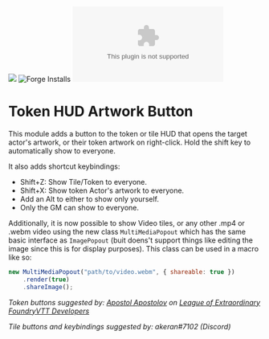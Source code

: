 ![](https://img.shields.io/badge/Foundry-v0.7.8-informational)
![Forge Installs](https://img.shields.io/badge/dynamic/json?label=Forge%20Installs&query=package.installs&suffix=%25&url=https%3A%2F%2Fforge-vtt.com%2Fapi%2Fbazaar%2Fpackage%2Ftoken-hud-art-button&colorB=4aa94a)
![Latest Release Download Count](https://img.shields.io/github/downloads/zeel01/TokenHUDArtButton/latest/artbutton.zip) 

# Token HUD Artwork Button
This module adds a button to the token or tile HUD that opens the target actor's artwork, or their token artwork on right-click. Hold the shift key to automatically show to everyone.

It also adds shortcut keybindings:
- Shift+Z: Show Tile/Token to everyone.
- Shift+X: Show token Actor's artwork to everyone.
- Add an Alt to either to show only yourself.
- Only the GM can show to everyone.

Additionally, it is now possible to show Video tiles, or any other .mp4 or .webm video using the new class `MultiMediaPopout` which has the same basic interface as `ImagePopout` (buit doens't support things like editing the image since this is for display purposes). This class can be used in a macro like so:

```js
new MultiMediaPopout("path/to/video.webm", { shareable: true })
	.render(true)
	.shareImage();
```

*Token buttons suggested by: [Apostol Apostolov](https://trello.com/apostolatwork/activity) on [League of Extraordinary FoundryVTT Developers](https://trello.com/c/dWLMm99A/29-show-monster-artwork-via-token)*

*Tile buttons and keybindings suggested by: akeran#7102 (Discord)*